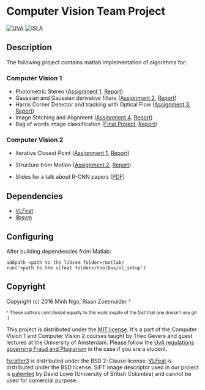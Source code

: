 # Computer Vision Team Project

[![UVA](http://www.uva-nemo.org/images/uva_logo_40.png)](http://www.english.uva.nl/) ![ISLA](http://www.uva-nemo.org/images/isla_40.png)

## Description

The following project contains matlab implementation of algorithms for:

### Computer Vision 1

- Photometric Stereo ([Assignment 1](assignment-1), [Report](assignment-1/report.pdf))
- Gaussian and Gaussian derivative filters ([Assignment 2](assignment-2), [Report](assignment-2/report.pdf))
- Harris Corner Detector and tracking with Optical Flow ([Assignment 3](assignment-3), [Report](assignment-3/report.pdf))
- Image Stitching and Alignment ([Assignment 4](assignment-4), [Report](assignment-4/report.pdf))
- Bag of words image classification ([Final Project](final-project), [Report](final-project/report.pdf))

### Computer Vision 2

- Iterative Closest Point ([Assignment 1](assignment-5), [Report](assignment-5/report.pdf))
- Structure from Motion ([Assignment 2](assignment-6), [Report](assignment-6/report.pdf))

- Slides for a talk about R-CNN papers ([PDF](slides/faster-r-cnn.pdf))

## Dependencies

- [VLFeat](http://www.vlfeat.org/install-matlab.html)
- [libsvm](https://www.csie.ntu.edu.tw/~cjlin/libsvm/)

## Configuring

After building dependencies from Matlab:

```
addpath <path to the libsvm folder>/matlab/
run('<path to the vlfeat folder>/toolbox/vl_setup')
```


## Copyright

Copyright (c) 2016 Minh Ngo, Riaan Zoetmulder ^

<sup>^ These authors contributed equally to this work inspite of the fact that one doesn't use git :)</sup>

This project is distributed under the [MIT license](LICENSE). It's a part of the Computer Vision 1 and Computer Vision 2 courses taught by Theo Gevers and guest lectures at the University of Amsterdam. Please follow the [UvA regulations governing Fraud and Plagiarism](http://student.uva.nl/en/az/content/plagiarism-and-fraud/plagiarism-and-fraud.html) in the case if you are a student.

[fscatter3](assignment-5/fscatter3.m) is distributed under the BSD 2-Clause license. [VLFeat](http://www.vlfeat.org/license.html) is distributed under the BSD license. SIFT image descriptor used in our project is [patented](http://www.google.com/patents/US6711293) by David Lowe (University of British Columbia) and cannot be used for comercial purpose.

